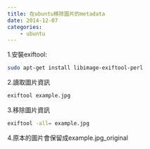 ```yaml
---
title: 在ubuntu移除圖片的metadata
date: 2014-12-07
categories:
    - ubuntu
---
```

1.安裝exiftool:

```bash
sudo apt-get install libimage-exiftool-perl
```

2.讀取圖片資訊

```bash
exiftool example.jpg
```

3.移除圖片資訊
```bash
exiftool -all= example.jpg
```

4.原本的圖片會保留成example.jpg_original
